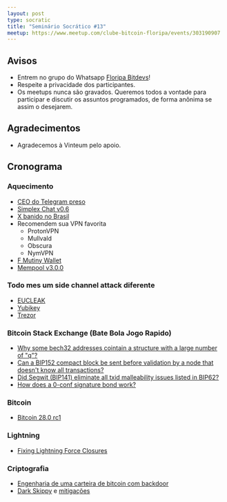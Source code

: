 ```yaml
---
layout: post
type: socratic
title: "Seminário Socrático #13"
meetup: https://www.meetup.com/clube-bitcoin-floripa/events/303190907
---
```


## Avisos

- Entrem no grupo do Whatsapp [Floripa Bitdevs](https://chat.whatsapp.com/FCQNp71ayTv4U1LNDDowXh)!
- Respeite a privacidade dos participantes.
- Os meetups nunca são gravados. Queremos todos a vontade para participar e discutir os assuntos programados, de forma anônima se assim o desejarem.

## Agradecimentos

- Agradecemos à Vinteum pelo apoio.

## Cronograma

### Aquecimento

- [CEO do Telegram preso](https://www.nobsbitcoin.com/telegram-founder-pavel-durov-charged-on-12-criminal-counts-in-france/)
- [Simplex Chat v0.6](https://www.nobsbitcoin.com/simplex-chat-v6-0/)
- [X banido no Brasil](https://www.nytimes.com/2024/08/30/world/americas/brazil-elon-musk-x-blocked.html)
- Recomendem sua VPN favorita
    - ProtonVPN
    - Mullvald
    - Obscura
    - NymVPN
- [F Mutiny Wallet](https://blog.mutinywallet.com/mutiny-wallet-is-shutting-down/)
- [Mempool v3.0.0](https://x.com/mempool/status/1828057401968533629)

### Todo mes um side channel attack diferente

* [EUCLEAK](https://ninjalab.io/eucleak/)
* [Yubikey](https://www.nobsbitcoin.com/older-yubikeys-vulnerable-to-cloning-attacks/)
* [Trezor](https://x.com/Trezor/status/1831256973242716623)

### Bitcoin Stack Exchange (Bate Bola Jogo Rapido)

- [Why some bech32 addresses cointain a structure with a large number of "q"?](https://bitcoin.stackexchange.com/questions/123902/why-some-bech32-bitcoin-addresses-contain-a-structure-with-a-large-number-of-q)
- [Can a BIP152 compact block be sent before validation by a node that doesn't know all transactions?](https://bitcoin.stackexchange.com/questions/123858/can-a-bip152-compact-block-be-sent-before-validation-by-a-node-that-doesnt-know)
- [Did Segwit (BIP141) eliminate all txid malleability issues listed in BIP62?](https://bitcoin.stackexchange.com/questions/124074/did-segwit-bip141-eliminate-all-txid-malleability-issues-listed-in-bip62)
- [How does a 0-conf signature bond work?](https://bitcoin.stackexchange.com/questions/124022/how-does-a-0-conf-signature-bond-work)

### Bitcoin

- [Bitcoin 28.0 rc1](https://github.com/bitcoin-core/bitcoin-devwiki/wiki/28.0-Release-Notes-Draft)

### Lightning

* [Fixing Lightning Force Closures](https://mblack.io/posts/fixing-lightning-force-closures/)

### Criptografia

- [Engenharia de uma carteira de bitcoin com backdoor](https://www.usenix.org/system/files/woot24-scott.pdf)
- [Dark Skippy](https://darkskippy.com/) e [mitigações](https://x.com/nunchuk_io/status/1820710359780704557)
